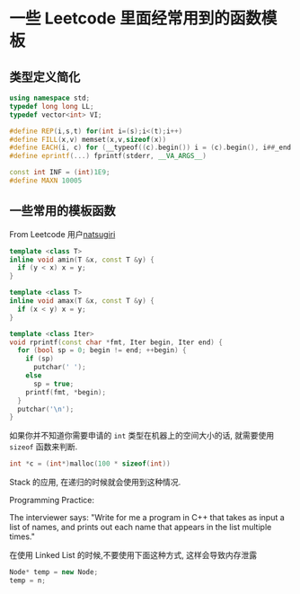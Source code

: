 # 一些 Leetcode 里面经常用到的函数模板

## 类型定义简化

```cpp
using namespace std;
typedef long long LL;
typedef vector<int> VI;

#define REP(i,s,t) for(int i=(s);i<(t);i++)
#define FILL(x,v) memset(x,v,sizeof(x))
#define EACH(i, c) for (__typeof((c).begin()) i = (c).begin(), i##_end = (c).end(); i != i##_end; ++i)
#define eprintf(...) fprintf(stderr, __VA_ARGS__)

const int INF = (int)1E9;
#define MAXN 10005
```

## 一些常用的模板函数

From Leetcode 用户[natsugiri](https://leetcode.com/natsugiri/)

```cpp
template <class T>
inline void amin(T &x, const T &y) {
  if (y < x) x = y;
}

template <class T>
inline void amax(T &x, const T &y) {
  if (x < y) x = y;
}

template <class Iter>
void rprintf(const char *fmt, Iter begin, Iter end) {
  for (bool sp = 0; begin != end; ++begin) {
    if (sp)
      putchar(' ');
    else
      sp = true;
    printf(fmt, *begin);
  }
  putchar('\n');
}
```

如果你并不知道你需要申请的 `int` 类型在机器上的空间大小的话, 就需要使用 `sizeof` 函数来判断.

```cpp
int *c = (int*)malloc(100 * sizeof(int))
```

Stack 的应用, 在递归的时候就会使用到这种情况.

Programming Practice:

The interviewer says: "Write for me a program in C++ that takes as input a list of names, and prints out each name that appears in the list multiple times."

在使用 Linked List 的时候,不要使用下面这种方式, 这样会导致内存泄露

```cpp
Node* temp = new Node;
temp = n;
```